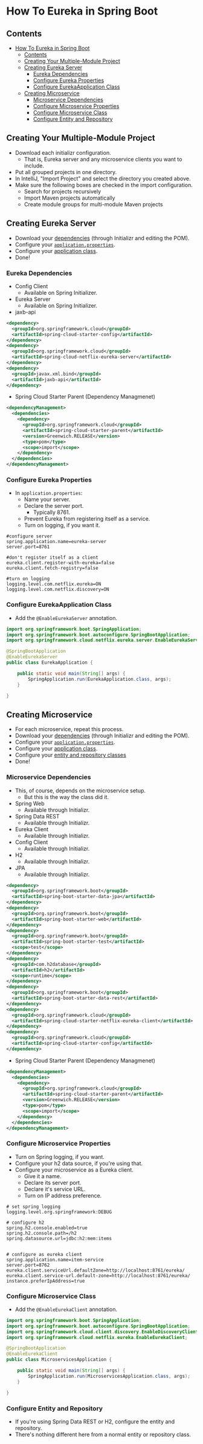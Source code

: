 # How To Eureka in Spring Boot

## Contents

<!-- TOC -->

- [How To Eureka in Spring Boot](#how-to-eureka-in-spring-boot)
  - [Contents](#contents)
  - [Creating Your Multiple-Module Project](#creating-your-multiple-module-project)
  - [Creating Eureka Server](#creating-eureka-server)
    - [Eureka Dependencies](#eureka-dependencies)
    - [Configure Eureka Properties](#configure-eureka-properties)
    - [Configure EurekaApplication Class](#configure-eurekaapplication-class)
  - [Creating Microservice](#creating-microservice)
    - [Microservice Dependencies](#microservice-dependencies)
    - [Configure Microservice Properties](#configure-microservice-properties)
    - [Configure Microservice Class](#configure-microservice-class)
    - [Configure Entity and Repository](#configure-entity-and-repository)

<!-- /TOC -->

## Creating Your Multiple-Module Project

- Download each initializr configuration.
  - That is, Eureka server and any microservice clients you want to include.
- Put all grouped projects in one directory.
- In IntelliJ, "Import Project" and select the directory you created above.
- Make sure the following boxes are checked in the import configuration.
  - Search for projects recursively
  - Import Maven projects automatically
  - Create module groups for multi-module Maven projects

## Creating Eureka Server

- Download your [dependencies](#eureka-dependencies) (through Initializr and editing the POM).
- Configure your [`application.properties`](#configure-eureka-properties).
- Configure your [application class](#configure-eurekaapplication-class).
- Done!

### Eureka Dependencies

- Config Client
  - Available on Spring Initializer.
- Eureka Server
  - Available on Spring Initializer.
- jaxb-api

```xml
<dependency>
  <groupId>org.springframework.cloud</groupId>
  <artifactId>spring-cloud-starter-config</artifactId>
</dependency>
<dependency>
  <groupId>org.springframework.cloud</groupId>
  <artifactId>spring-cloud-netflix-eureka-server</artifactId>
</dependency>
<dependency>
  <groupId>javax.xml.bind</groupId>
  <artifactId>jaxb-api</artifactId>
</dependency>
```

- Spring Cloud Starter Parent (Dependency Managmenet)

```xml
<dependencyManagement>
  <dependencies>
    <dependency>
      <groupId>org.springframework.cloud</groupId>
      <artifactId>spring-cloud-starter-parent</artifactId>
      <version>Greenwich.RELEASE</version>
      <type>pom</type>
      <scope>import</scope>
    </dependency>
  </dependencies>
</dependencyManagement>
```

### Configure Eureka Properties

- In `application.properties`:
  - Name your server.
  - Declare the server port.
    - Typically 8761.
  - Prevent Eureka from registering itself as a service.
  - Turn on logging, if you want it.

```text
#configure server
spring.application.name=eureka-server
server.port=8761

#don't register itself as a client
eureka.client.register-with-eureka=false
eureka.client.fetch-registry=false

#turn on logging
logging.level.com.netflix.eureka=ON
logging.level.com.netflix.discovery=ON
```

### Configure EurekaApplication Class

- Add the `@EnableEurekaServer` annotation.

```java
import org.springframework.boot.SpringApplication;
import org.springframework.boot.autoconfigure.SpringBootApplication;
import org.springframework.cloud.netflix.eureka.server.EnableEurekaServer;

@SpringBootApplication
@EnableEurekaServer
public class EurekaApplication {

    public static void main(String[] args) {
        SpringApplication.run(EurekaApplication.class, args);
    }

}
```

## Creating Microservice

- For each microservice, repeat this process.
- Download your [dependencies](#microservice-dependencies) (through Initializr and editing the POM).
- Configure your [`application.properties`](#configure-microservice-properties).
- Configure your [application class](#configure-microservice-class).
- Configure your [entity and repository classes](#configure-entity-and-repository)
- Done!

### Microservice Dependencies

- This, of course, depends on the microservice setup.
  - But this is the way the class did it.
- Spring Web
  - Available through Initializr.
- Spring Data REST
  - Available through Initializr.
- Eureka Client
  - Available through Initializr.
- Config Client
  - Available through Initializr.
- H2
  - Available through Initializr.
- JPA
  - Available through Initializr.

```xml
<dependency>
  <groupId>org.springframework.boot</groupId>
  <artifactId>spring-boot-starter-data-jpa</artifactId>
</dependency>
<dependency>
  <groupId>org.springframework.boot</groupId>
  <artifactId>spring-boot-starter-web</artifactId>
</dependency>
<dependency>
  <groupId>org.springframework.boot</groupId>
  <artifactId>spring-boot-starter-test</artifactId>
  <scope>test</scope>
</dependency>
<dependency>
  <groupId>com.h2database</groupId>
  <artifactId>h2</artifactId>
  <scope>runtime</scope>
</dependency>
<dependency>
  <groupId>org.springframework.boot</groupId>
  <artifactId>spring-boot-starter-data-rest</artifactId>
</dependency>
<dependency>
  <groupId>org.springframework.cloud</groupId>
  <artifactId>spring-cloud-starter-netflix-eureka-client</artifactId>
</dependency>
<dependency>
  <groupId>org.springframework.cloud</groupId>
  <artifactId>spring-cloud-starter-config</artifactId>
</dependency>
```

- Spring Cloud Starter Parent (Dependency Managmenet)

```xml
<dependencyManagement>
  <dependencies>
    <dependency>
      <groupId>org.springframework.cloud</groupId>
      <artifactId>spring-cloud-starter-parent</artifactId>
      <version>Greenwich.RELEASE</version>
      <type>pom</type>
      <scope>import</scope>
    </dependency>
  </dependencies>
</dependencyManagement>
```

### Configure Microservice Properties

- Turn on Spring logging, if you want.
- Configure your h2 data source, if you're using that.
- Configure your microservice as a Eureka client.
  - Give it a name.
  - Declare its server port.
  - Declare it's service URL.
  - Turn on IP address preference.

```text
# set spring logging
logging.level.org.springframework:DEBUG

# configure h2
spring.h2.console.enabled=true
spring.h2.console.path=/h2
spring.datasource.url=jdbc:h2:mem:items


# configure as eureka client
spring.application.name=item-service
server.port=8762
eureka.client.serviceUrl.defaultZone=http://localhost:8761/eureka/
eureka.client.service-url.default-zone=http://localhost:8761/eureka/
instance.preferIpAddress=true
```

### Configure Microservice Class

- Add the `@EnableEurekaClient` annotation.

```java
import org.springframework.boot.SpringApplication;
import org.springframework.boot.autoconfigure.SpringBootApplication;
import org.springframework.cloud.client.discovery.EnableDiscoveryClient;
import org.springframework.cloud.netflix.eureka.EnableEurekaClient;

@SpringBootApplication
@EnableEurekaClient
public class MicroservicesApplication {

    public static void main(String[] args) {
        SpringApplication.run(MicroservicesApplication.class, args);
    }

}
```

### Configure Entity and Repository

- If you're using Spring Data REST or H2, configure the entity and repository.
- There's nothing different here from a normal entity or repository class.
